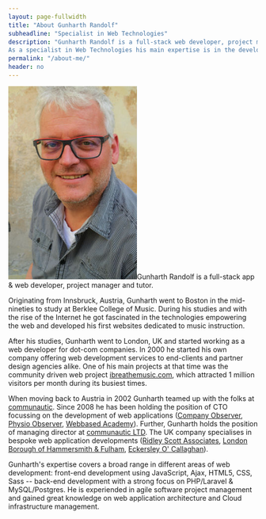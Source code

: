 ```yaml
---
layout: page-fullwidth
title: "About Gunharth Randolf"
subheadline: "Specialist in Web Technologies"
description: "Gunharth Randolf is a full-stack web developer, project manager and tutor. 
As a specialist in Web Technologies his main expertise is in the development of web applications."
permalink: "/about-me/"
header: no
---
```


<img src="/images/GR_headshot.jpg" alt="Gunharth Randolf" class="alignleft inline">Gunharth Randolf is a full-stack app & web developer, project manager and tutor.

Originating from Innsbruck, Austria, Gunharth went to Boston in the mid-nineties to study at Berklee College of Music. During his studies and with the rise of the Internet he got fascinated in the technologies empowering the web and developed his first websites dedicated to music instruction.

After his studies, Gunharth went to London, UK and started working as a web developer for dot-com companies. In 2000 he started his own company offering web development services to end-clients and partner design agencies alike. One of his main projects at that time was the community driven web project <a href="http://ibreathemusic.com" target="_blank">ibreathemusic.com</a>, which attracted 1 million visitors per month during its busiest times.

When moving back to Austria in 2002 Gunharth teamed up with the folks at <a href="http://communautic.com" target="_blank">communautic</a>. Since 2008 he has been holding the position of CTO focussing on the development of web applications (<a href="http://companyobserver.com" target="_blank">Company Observer</a>, <a href="http://physioobserver.com" target="_blank">Physio Observer</a>, <a href="http://webbased-academy.com" target="_blank">Webbased Academy</a>). Further, Gunharth holds the position of managing director at <a href="http://communautic.co.uk" target="_blank">communautic LTD</a>. The UK company specialises in bespoke web application developments (<a href="http://www.rsafilms.com" target="_blank">Ridley Scott Associates</a>, <a href="http://www.lbhf.gov.uk" target="_blank">London Borough of Hammersmith & Fulham</a>, <a href="http://www.eocengineers.com/" target="_blank">Eckersley O' Callaghan</a>).

Gunharth's expertise covers a broad range in different areas of web development: front-end development using JavaScript, Ajax, HTML5, CSS, Sass -- back-end development with a strong focus on PHP/Laravel & MySQL/Postgres. He is experiended in agile software project management and gained great knowledge on web application architecture and Cloud infrastructure management.